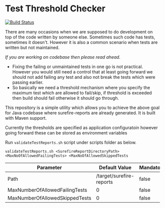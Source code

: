 # Test Threshold Checker

[![Build Status](https://travis-ci.org/SwapnilSankla/TestThresholdChecker.svg?branch=master)](https://travis-ci.org/SwapnilSankla/TestThresholdChecker)

There are many occasions when we are supposed to do development on top of the code written by someone else. 
Sometimes such code has tests, sometimes it doesn't. However it is also a common scenario when tests are written but not maintained.

*If you are working on codebase then please read ahead.*

* Fixing the failing or unmaintained tests in one go is not practical. However you would still need a control that at least going forward 
we should not add failing any test and also not break the tests which were passing earlier.
* So basically we need a threshold mechanism where you specify the maximum test which are allowed to fail/skip, if threshold is exceeded
then build should fail otherwise it should go through.

This repository is a simple utility which allows you to achieve the above goal for Java codebase where surefire-reports are already
generated. It is built with Maven support.

Currently the thresholds are specified as application configuratoin however going forward these can be stored as environment variables

Run `validateTestReports.sh` script under scripts folder as below.

`validateTestReports.sh <SurefireReportDirectoryPath> <MaxNoOfAllowedFailingTests> <MaxNoOfAllowedSkippedTests`

Parameter                      | Default Value            | Mandatory 
-------------------------------|--------------------------|------------
Path                           | /target/surefire-reports | false
MaxNumberOfAllowedFailingTests | 0                        | false
MaxNumberOfAllowedSkippedTests | 0                        | false


